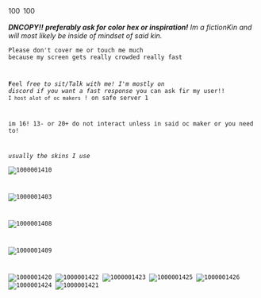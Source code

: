 <img width="26" height="16" alt="1000001415" src="https://github.com/user-attachments/assets/d34e055d-c0f2-47f3-b00b-b8b94daac4bb" />

<img width="26" height="16" alt="1000001414" src="https://github.com/user-attachments/assets/19d19203-6dca-4500-810b-598592f805e4" />

 
 

***DNCOPY!!*** **_preferably ask for color hex or inspiration!_**
_Im a fictionKin and will most likely be inside of mindset of said kin._

<code style="* * : name_color">Please don't cover me or touch me much because my screen gets really crowded really fast</FFD700>

**F**eel *free to sit/Talk with me!
I'm mostly on discord if you want a fast response* you can ask fir my user!!
`I host alot of oc makers` ! on safe server 1

im 16! 13- or 20+ do not interact unless in said oc maker or you need to!

*usually the skins I use*  
![1000001410](https://github.com/user-attachments/assets/85e3ab1a-d01a-4f54-a583-4cb9211597e6={width="150"height="280"})

![1000001403](https://github.com/user-attachments/assets/5c7e242a-d855-4375-861a-bbced0d7a5e9)

![1000001408](https://github.com/user-attachments/assets/0939d54d-1366-45cd-88fc-1e4a311791fc)

![1000001409](https://github.com/user-attachments/assets/5fdc7946-b3c5-4dd5-8620-870b7efb64ea)

![1000001420](https://github.com/user-attachments/assets/993f9200-86b8-4058-81cf-1978384e473b)
![1000001422](https://github.com/user-attachments/assets/17b7d2df-9dfb-47b0-955e-f6347d5fd214)
![1000001423](https://github.com/user-attachments/assets/cc161b76-40d2-409b-8030-fb6d01b613c8)
![1000001425](https://github.com/user-attachments/assets/356f4387-730c-421c-a552-ffafb271c4e6)
![1000001426](https://github.com/user-attachments/assets/a421043f-ae1f-44b6-87e6-d5a9ef0c6481)
![1000001424](https://github.com/user-attachments/assets/b922cfaa-b886-4c53-ab46-b25450eea6a0)
![1000001421](https://github.com/user-attachments/assets/567249fa-6048-4fff-81b4-6e1ac5288696)
